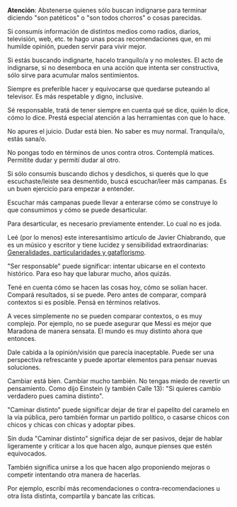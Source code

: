 **Atención**: Abstenerse quienes sólo buscan indignarse para terminar diciendo "son patéticos" o "son todos chorros" o cosas parecidas.

Si consumís información de distintos medios como radios, diarios, televisión, web, etc. te hago unas pocas recomendaciones que, en mi humilde opinión, pueden servir para vivir mejor.

Si estás buscando indignarte, hacelo tranquilo/a y no molestes. El acto de indignarse, si no desemboca en una acción que intenta ser constructiva, sólo sirve para acumular malos sentimientos.

Siempre es preferible hacer y equivocarse que quedarse puteando al televisor. Es más respetable y digno, inclusive.

Sé responsable, tratá de tener siempre en cuenta qué se dice, quién lo dice, cómo lo dice. Prestá especial atención a las herramientas con que lo hace.

No apures el juicio. Dudar está bien. No saber es muy normal. Tranquila/o, estás sana/o.

No pongas todo en términos de unos contra otros. Contemplá matices. Permitite dudar y permití dudar al otro.

Si sólo consumís buscando dichos y desdichos, si querés que lo que escuchaste/leiste sea desmentido, buscá escuchar/leer más campanas. Es un buen ejercicio para empezar a entender.

Escuchar más campanas puede llevar a enterarse cómo se construye lo que consumimos y cómo se puede desarticular.

Para desarticular, es necesario previamente entender. Lo cual no es joda.

Leé (por lo menos) este interesantísimo artículo de Javier Chiabrando, que es un músico y escritor y tiene lucidez y sensibilidad extraordinarias: [Generalidades, particularidades y gataflorismo](http://www.javierchiabrando.com/?p=878).

"Ser responsable" puede significar: intentar ubicarse en el contexto histórico. Para eso hay que laburar mucho, años quizás.

Tené en cuenta cómo se hacen las cosas hoy, cómo se solían hacer. Compará resultados, si se puede. Pero antes de comparar, compará contextos si es posible. Pensá en términos relativos.

A veces simplemente no se pueden comparar contextos, o es muy complejo. Por ejemplo, no se puede asegurar que Messi es mejor que Maradona de manera sensata. El mundo es muy distinto ahora que entonces.

Dale cabida a la opinión/visión que parecía inaceptable. Puede ser una perspectiva refrescante y puede aportar elementos para pensar nuevas soluciones.

Cambiar está bien. Cambiar mucho también. No tengas miedo de revertir un pensamiento. Como dijo Einstein (y también Calle 13): "Si quieres cambio verdadero pues camina distinto".

"Caminar distinto" puede significar dejar de tirar el papelito del caramelo en la vía pública, pero también formar un partido político, o casarse chicos con chicos y chicas con chicas y adoptar pibes.

Sin duda "Caminar distinto" significa dejar de ser pasivos, dejar de hablar ligeramente y criticar a los que hacen algo, aunque pienses que estén equivocados.

También significa unirse a los que hacen algo proponiendo mejoras o competir intentando otra manera de hacerlas.

Por ejemplo, escribí más recomendaciones o contra-recomendaciones u otra lista distinta, compartila y bancate las críticas.
